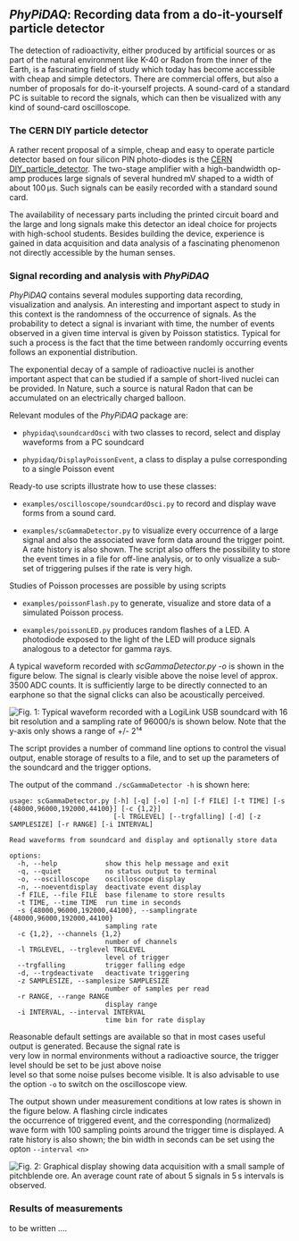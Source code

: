 ## *PhyPiDAQ*: Recording data from a do-it-yourself particle detector

The detection of radioactivity, either produced by artificial sources or as part of the natural environment
like K-40 or Radon from the inner of the Earth, is a fascinating field of study which today has become
accessible with cheap and simple detectors. There are commercial offers, but also a number of proposals
for do-it-yourself projects. A sound-card of a standard PC is suitable to record the signals, which can then
be visualized with any kind of sound-card oscilloscope. 

### The CERN DIY particle detector 

A rather recent proposal of a simple, cheap and easy to operate particle detector based on four silicon 
PIN photo-diodes is the [CERN DIY_particle_detector](https://github.com/ozel/DIY_particle_detector). 
The two-stage amplifier with a high-bandwidth op-amp produces large signals of several hundred mV
 shaped to a width of about 100 µs. Such signals can be easily recorded with a standard sound card. 
 
 The availability of necessary parts including the printed circuit board and the large and long signals
 make this detector an ideal choice for projects with high-school students. Besides building the device,
 experience is gained in data acquisition and data analysis of a fascinating phenomenon not directly 
 accessible by the human senses. 

### Signal recording and analysis with *PhyPiDAQ*

*PhyPiDAQ* contains several modules supporting data recording, visualization and analysis. An interesting
and important aspect to study in this context is the randomness of the occurrence of signals. As the probability
to detect a signal is invariant with time, the number of events observed in a given time interval is given by
Poisson statistics. Typical for such a process is the fact that the time between randomly occurring events 
follows an exponential distribution.

The exponential decay of a sample of radioactive nuclei is another important aspect that can be studied if
 a sample of short-lived nuclei can be provided. In Nature, such a source is natural Radon that can be 
 accumulated on an electrically charged balloon. 

Relevant modules of the *PhyPiDAQ* package are:

   - `phypidaq\soundcardOsci` with two classes to record, select  and display waveforms from a PC soundcard

   - `phypidaq/DisplayPoissonEvent`, a class to display a pulse corresponding to a single Poisson event 

Ready-to use scripts  illustrate how to use these classes: 

   - `examples/oscilloscope/soundcardOsci.py` to record and display wave forms from a sound card.  

  - `examples/scGammaDetector.py` to visualize every occurrence of a large signal and also the 
  associated wave form data around the trigger point. A rate history is also shown. The script also offers the 
  possibility to store the event times in a file for off-line analysis, or to only visualize a sub-set of triggering
   pulses if the rate is very high. 
   
 Studies of Poisson processes are possible by using scripts
 
  -  `examples/poissonFlash.py` to generate, visualize and store data of a simulated Poisson process. 

  - `examples/poissonLED.py` produces random flashes of a LED. A photodiode exposed to the light of
     the LED will produce signals analogous to  a detector for gamma rays.

 A typical waveform recorded with *scGammaDetector.py -o* is shown in the figure below. The signal is clearly visible
 above the noise level of approx. 3500 ADC counts. It  is sufficiently large to be directly connected to an
 earphone so that the signal clicks can also be acoustically perceived. 
 
 ![Fig. 1: Typical waveform recorded with a LogiLink USB soundcard with 16 bit resolution and a sampling rate
 of 96000/s is shown below. Note that the y-axis only shows a range of +/- 2¹⁴](images/scOscillogram.png)

The script provides a number of command line options to control the visual output, enable storage of results to a file,
and to set up the parameters of the soundcard and the trigger options. 

The output of the command `./scGammaDetector -h` is shown here: 

```
usage: scGammaDetector.py [-h] [-q] [-o] [-n] [-f FILE] [-t TIME] [-s {48000,96000,192000,44100}] [-c {1,2}]
                          [-l TRGLEVEL] [--trgfalling] [-d] [-z SAMPLESIZE] [-r RANGE] [-i INTERVAL]

Read waveforms from soundcard and display and optionally store data

options:
  -h, --help            show this help message and exit
  -q, --quiet           no status output to terminal
  -o, --oscilloscope    oscilloscope display
  -n, --noeventdisplay  deactivate event display
  -f FILE, --file FILE  base filename to store results
  -t TIME, --time TIME  run time in seconds
  -s {48000,96000,192000,44100}, --samplingrate {48000,96000,192000,44100}
                        sampling rate
  -c {1,2}, --channels {1,2}
                        number of channels
  -l TRGLEVEL, --trglevel TRGLEVEL
                        level of trigger
  --trgfalling          trigger falling edge
  -d, --trgdeactivate   deactivate triggering
  -z SAMPLESIZE, --samplesize SAMPLESIZE
                        number of samples per read
  -r RANGE, --range RANGE
                        display range
  -i INTERVAL, --interval INTERVAL
                        time bin for rate display
```

Reasonable default settings are available so that in most cases useful output is generated. Because the signal rate is  
very low in normal environments without a radioactive source, the trigger level should be set to be just above noise  
level so that some noise pulses become visible. It is also advisable to use the option `-o` to switch on the oscilloscope view. 

The output shown under measurement conditions at low rates is shown in the figure below. A flashing circle indicates  
the occurrence of triggered event, and the corresponding (normalized) wave form with 100 sampling points around
the trigger time is displayed. A rate history is also shown; the bin width in seconds can be set using the opton `--interval <n>` 

![Fig. 2: Graphical display showing data acquisition with a small sample of pitchblende ore.
 An average count rate of about 5 signals in 5 s intervals is observed.](images/PoissonEventDisplay.png)



### Results of measurements

  to be written ....